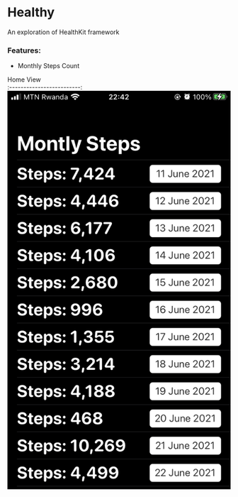 # Healthy
An exploration of HealthKit framework

### Features:

 - Monthly Steps Count

Home View                 
:-------------------------:
![](home.png)
